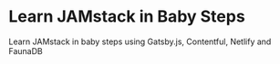 # Learn JAMstack in Baby Steps
Learn JAMstack in baby steps using Gatsby.js, Contentful, Netlify and FaunaDB
